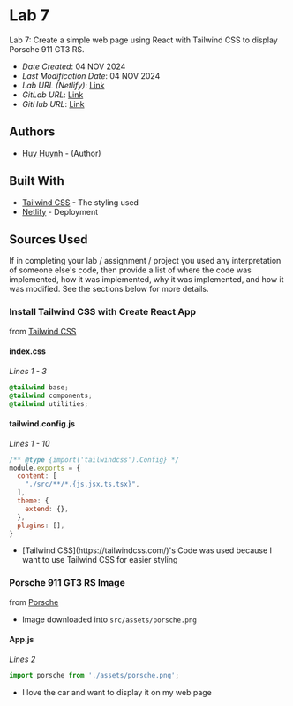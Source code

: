 # Lab 7

Lab 7: Create a simple web page using React with Tailwind CSS to display Porsche 911 GT3 RS.

* *Date Created*: 04 NOV 2024
* *Last Modification Date*: 04 NOV 2024
* *Lab URL (Netlify)*: [Link](https://6728c348df9db07614cd5cd0--singular-meringue-c842ba.netlify.app/)
* *GitLab URL*: [Link](https://git.cs.dal.ca/huyh/csci3172/-/tree/main/labs/lab7?ref_type=heads)
* *GitHub URL*: [Link](https://github.com/GHuyHuynh/csci3172-lab7)


## Authors

* [Huy Huynh](huy.huynh@dal.ca) - (Author)

## Built With

<!--- Provide a list of the frameworks used to build this application, your list should include the name of the framework used, the url where the framework is available for download and what the framework was used for, see the example below --->

* [Tailwind CSS](https://tailwindcss.com/) - The styling used
* [Netlify](https://www.netlify.com/) - Deployment


## Sources Used

If in completing your lab / assignment / project you used any interpretation of someone else's code, then provide a list of where the code was implemented, how it was implemented, why it was implemented, and how it was modified. See the sections below for more details.

### Install Tailwind CSS with Create React App
from [Tailwind CSS](https://tailwindcss.com/docs/guides/create-react-app)

#### index.css
*Lines 1 - 3*

```css
@tailwind base;
@tailwind components;
@tailwind utilities;
```

#### tailwind.config.js
*Lines 1 - 10*

```js
/** @type {import('tailwindcss').Config} */
module.exports = {
  content: [
    "./src/**/*.{js,jsx,ts,tsx}",
  ],
  theme: {
    extend: {},
  },
  plugins: [],
}
```

- <!---Why---> [Tailwind CSS](https://tailwindcss.com/)'s Code was used because I want to use Tailwind CSS for easier styling


### Porsche 911 GT3 RS Image
from [Porsche](https://pictures.porsche.com/rtt/iris?COSY-EU-100-1711coMvsi60AAt5FwcmBEgA4qP8iBUDxPE3Cb9pNXkBuNYdMGF4tl3U0%25z8rMHIspbWvanYb%255y%25oq%25vSTmjMXD4qAZeoNBPUSfUx4RmHlCgI7Zl2dioCxkF%25vUqCNwuWXsOw3meV6iTCj%25zhRc2GRdqAZ%25oD21P%25S1BAXmenugTfeIJpV7nDhQk)

- Image downloaded into `src/assets/porsche.png`

#### App.js
*Lines 2*

```js
import porsche from './assets/porsche.png';
```

- <!---Why---> I love the car and want to display it on my web page